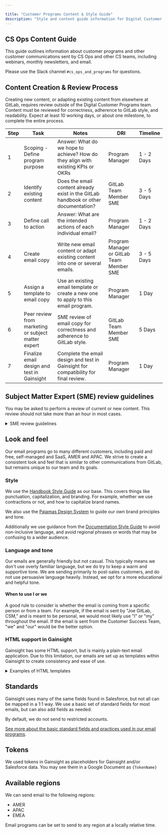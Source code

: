 ```yaml
---

title: "Customer Programs Content & Style Guide"
description: "Style and content guide information for Digital Customer Programs."
---
```

<link rel="stylesheet" type="text/css" href="/stylesheets/biztech.css" />

## CS Ops Content Guide

This guide outlines information about customer programs and other customer communications sent by CS Ops and other CS teams, including webinars, monthly newsletters, and email.

Please use the Slack channel `#cs_ops_and_programs` for questions.

## Content Creation & Review Process

Creating new content, or adapting existing content from elsewhere at GitLab, requires review outside of the Digital Customer Programs team. Content must be reviewed for correctness, adherence to GitLab style, and readability. Expect at least 10 working days, or about one milestone, to complete the entire process.

| Step | Task                                                | Notes                                                                                                | DRI                            | Timeline   |
|------|-----------------------------------------------------|------------------------------------------------------------------------------------------------------|-------------------------------------------|------------|
| 1    | Scoping - Define program purpose                    | Answer: What do we hope to achieve? How do they align with existing KPIs or OKRs | Program Manager                           | 1 - 2 Days |
| 2    | Identify existing content                   | Does the email content already exist in the GitLab handbook or other documentation?             | GitLab Team Member SME                    | 3 - 5 Days |
| 3    | Define call to action                                | Answer: What are the intended actions of each individual email?                                      | Program Manager                           | 1 - 2 Days |
| 4    | Create email copy                                   | Write new email content or adapt existing content into one or several emails.                                 | Program Manager or GitLab Team Member SME | 3 - 5 Days |
| 5    | Assign a template to email copy                     | Use an existing email template or create a new one to apply to this email program.                   | Program Manager                           | 1 Day      |
| 6    | Peer review from marketing or subject matter expert | SME review of email copy for correctness and adherence to GitLab style.                        | GitLab Team Member SME                   | 5 Days     |
| 7    | Finalize email design and test in Gainsight         | Complete the email design and test in Gainsight for compatibility for final review.                                    | Program Manager                           | 1 Day      |

## Subject Matter Expert (SME) review guidelines

You may be asked to perform a review of current or new content. This review should not take more than an hour in most cases.

<details>
<summary markdown='span'>SME review guidelines</summary>
<br>
As a subject matter expert (SME) reviewer, you’ll be asked to review content for technical accuracy and completeness.

### The review process

1. A draft version of a Google Doc may be provided to you, or you may be asked to review an MR for the content.
1. You’ll have a set amount of time to review the document and add comments to it with any suggestions, corrections, or additions. *If, for any reason, you can’t complete the review, please comment in the issue*.
1. When your review is complete, comment in the issue.
1. The content requester and writer will complete a final review after all other reviews are complete.

When reviewing, please keep the following in mind:

- Typos and grammatical errors are likely to be present. We fix these documents once all revisions have been made.
- We use the [GitLab Writing Style Guidelines](/handbook/communication/#writing-style-guidelines) for emails to retain consistency with the Handbook and other GitLab communications.
- Additions are always welcome! If there’s something that should be in a document, please add it.
- Don’t be afraid to request a removal of information in the document. If it doesn’t belong there, let us know.
- We try to keep our content brief. The content we create has to toe a line between persuasive, like a sales or marketing piece, and educational, which is concise.

### What to look for

- Is the What’s In It For Me (WIIFM) clearly stated? As a SME, you have a good idea of why this product or feature is important to a customer. Are we clearly communicating that? Consider why a customer may not know what this can do for them, and how you’d address that.
- Is the information presented technically correct?
- Is each step, if applicable, correct, in the right order, and results as expected?
- Are any terms used incorrect or outdated?
- Is there content that should or should not be included in this document?
  - Links
  - Blog posts
  - Videos
- Is the order of information correct for the product or process?
- Does anything need to be listed or explained first, before other processes or steps?

</details>

## Look and feel

Our email programs go to many different customers, including paid and free, self-managed and SaaS, AMER and APAC. We strive to create a consistent look and feel that is similar to other communications from GitLab, but remains unique to our team and its goals.

### Style

We use the [Handbook Style Guide](/handbook/about/style-guide/) as our base. This covers things like punctuation, capitalization, and branding. For example, whether we use contractions or not, and how to capitalize brand names.

We also use the [Pajamas Design System](https://design.gitlab.com/brand/overview) to guide our own brand principles and tone.

Additionally we use guidance from the [Documentation Style Guide](https://docs.gitlab.com/ee/development/documentation/styleguide/) to avoid non-inclusive language, and avoid regional phrases or words that may be confusing to a wider audience.

### Language and tone

Our emails are generally friendly but not casual. This typically means we don't use overly familiar language, but we do try to keep a warm and supportive tone. We are sending primarily to post-sales customers, and do not use persuasive language heavily. Instead, we opt for a more educational and helpful tone.

#### When to use I or we

A good rule to consider is whether the email is coming from a specific person or from a team. For example, if the email is sent by "Joe GitLab, CSM," and is meant to be personal, we would most likely use "I" or "my" throughout the email. If the email is sent from the Customer Success Team, "we" and "our" would be the better option.

### HTML support in Gainsight

Gainsight has some HTML support, but is mainly a plain-text email application. Due to this limitation, our emails are set up as templates within Gainsight to create consistency and ease of use.

<details>
<summary markdown='span'>Examples of HTML templates</summary>

#### Monthly newsletter

{image here}

#### Onboarding email program

{image here}

#### Call-to-action email

{image here}

</details>

## Standards

Gainsight uses many of the same fields found in Salesforce, but not all can be mapped in a 1:1 way. We use a basic set of standard fields for most emails, but can also add fields as needed.

By default, we do not send to restricted accounts.

[See more about the basic standard fields and practices used in our email programs](linktothiseventually).

## Tokens

We used tokens in Gainsight as placeholders for Gainsight and/or Salesforce data. You may see them in a Google Document as `{TokenName}`

## Available regions

We can send email to the following regions:

- AMER
- APAC
- EMEA

Email programs can be set to send to any region at a locally relative time.

